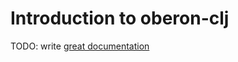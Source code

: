 # Introduction to oberon-clj

TODO: write [great documentation](http://jacobian.org/writing/what-to-write/)
